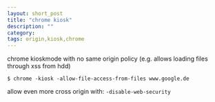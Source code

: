 ```yaml
---
layout: short_post
title: "chrome kiosk"
description: ""
category:
tags: origin,kiosk,chrome
---
```

chrome kioskmode with no same origin policy
(e.g. allows loading files through xss from hdd)

`$ chrome -kiosk -allow-file-access-from-files www.google.de`

allow even more cross origin with:  `-disable-web-security`
